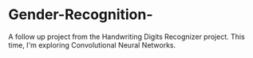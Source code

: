 # Gender-Recognition-
A follow up project from the Handwriting Digits Recognizer project. This time, I'm exploring Convolutional Neural Networks.
